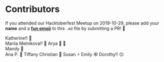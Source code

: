 # Contributors  
  
If you attended our Hacktoberfest Meetup on 2019-10-29, please add your **name** and a [**fun emoji**](https://gist.github.com/roachhd/1f029bd4b50b8a524f3c) to this `.md` file by submitting a PR! :information_desk_person: 

Katherine!! :jack_o_lantern:  
Mariia Melnikova!! :panda_face:
Arya :octopus:	:hibiscus:	
Mandy :musical_score:  
Ana P. :eggplant:
Tiffany Christian :jeans:
Susan :zap:
Emily :spider_web:
Dorothy!! :kissing:
